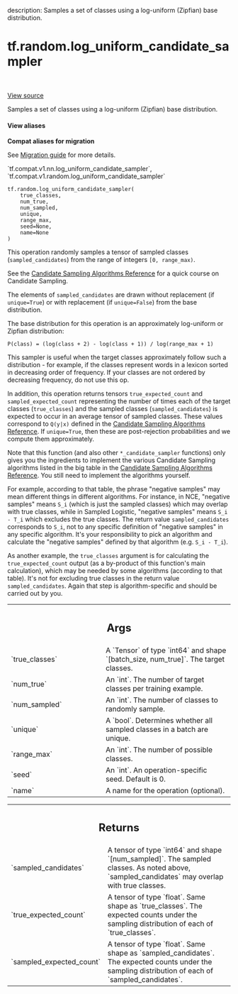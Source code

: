 description: Samples a set of classes using a log-uniform (Zipfian) base distribution.

<div itemscope itemtype="http://developers.google.com/ReferenceObject">
<meta itemprop="name" content="tf.random.log_uniform_candidate_sampler" />
<meta itemprop="path" content="Stable" />
</div>

# tf.random.log_uniform_candidate_sampler

<!-- Insert buttons and diff -->

<table class="tfo-notebook-buttons tfo-api nocontent" align="left">

</table>

<a target="_blank" class="external" href="/code/stable/tensorflow/python/ops/candidate_sampling_ops.py">View source</a>



Samples a set of classes using a log-uniform (Zipfian) base distribution.


<section class="expandable">
  <h4 class="showalways">View aliases</h4>
  <p>
<b>Compat aliases for migration</b>
<p>See
<a href="https://www.tensorflow.org/guide/migrate">Migration guide</a> for
more details.</p>
<p>`tf.compat.v1.nn.log_uniform_candidate_sampler`, `tf.compat.v1.random.log_uniform_candidate_sampler`</p>
</p>
</section>

<pre class="devsite-click-to-copy prettyprint lang-py tfo-signature-link">
<code>tf.random.log_uniform_candidate_sampler(
    true_classes,
    num_true,
    num_sampled,
    unique,
    range_max,
    seed=None,
    name=None
)
</code></pre>



<!-- Placeholder for "Used in" -->

This operation randomly samples a tensor of sampled classes
(`sampled_candidates`) from the range of integers `[0, range_max)`.

See the [Candidate Sampling Algorithms
Reference](http://www.tensorflow.org/extras/candidate_sampling.pdf)
for a quick course on Candidate Sampling.

The elements of `sampled_candidates` are drawn without replacement
(if `unique=True`) or with replacement (if `unique=False`) from
the base distribution.

The base distribution for this operation is an approximately log-uniform
or Zipfian distribution:

`P(class) = (log(class + 2) - log(class + 1)) / log(range_max + 1)`

This sampler is useful when the target classes approximately follow such
a distribution - for example, if the classes represent words in a lexicon
sorted in decreasing order of frequency. If your classes are not ordered by
decreasing frequency, do not use this op.

In addition, this operation returns tensors `true_expected_count`
and `sampled_expected_count` representing the number of times each
of the target classes (`true_classes`) and the sampled
classes (`sampled_candidates`) is expected to occur in an average
tensor of sampled classes.  These values correspond to `Q(y|x)`
defined in the [Candidate Sampling Algorithms
Reference](http://www.tensorflow.org/extras/candidate_sampling.pdf).
If `unique=True`, then these are post-rejection probabilities and we
compute them approximately.

Note that this function (and also other `*_candidate_sampler`
functions) only gives you the ingredients to implement the various
Candidate Sampling algorithms listed in the big table in the
[Candidate Sampling Algorithms
Reference](http://www.tensorflow.org/extras/candidate_sampling.pdf). You
still need to implement the algorithms yourself.

For example, according to that table, the phrase "negative samples"
may mean different things in different algorithms. For instance, in
NCE, "negative samples" means `S_i` (which is just the sampled
classes) which may overlap with true classes, while in Sampled
Logistic, "negative samples" means `S_i - T_i` which excludes the
true classes. The return value `sampled_candidates` corresponds to
`S_i`, not to any specific definition of "negative samples" in any
specific algorithm. It's your responsibility to pick an algorithm
and calculate the "negative samples" defined by that algorithm
(e.g. `S_i - T_i`).

As another example, the `true_classes` argument is for calculating
the `true_expected_count` output (as a by-product of this function's
main calculation), which may be needed by some algorithms (according
to that table). It's not for excluding true classes in the return
value `sampled_candidates`. Again that step is algorithm-specific
and should be carried out by you.

<!-- Tabular view -->
 <table class="responsive fixed orange">
<colgroup><col width="214px"><col></colgroup>
<tr><th colspan="2"><h2 class="add-link">Args</h2></th></tr>

<tr>
<td>
`true_classes`<a id="true_classes"></a>
</td>
<td>
A `Tensor` of type `int64` and shape `[batch_size,
num_true]`. The target classes.
</td>
</tr><tr>
<td>
`num_true`<a id="num_true"></a>
</td>
<td>
An `int`.  The number of target classes per training example.
</td>
</tr><tr>
<td>
`num_sampled`<a id="num_sampled"></a>
</td>
<td>
An `int`.  The number of classes to randomly sample.
</td>
</tr><tr>
<td>
`unique`<a id="unique"></a>
</td>
<td>
A `bool`. Determines whether all sampled classes in a batch are
unique.
</td>
</tr><tr>
<td>
`range_max`<a id="range_max"></a>
</td>
<td>
An `int`. The number of possible classes.
</td>
</tr><tr>
<td>
`seed`<a id="seed"></a>
</td>
<td>
An `int`. An operation-specific seed. Default is 0.
</td>
</tr><tr>
<td>
`name`<a id="name"></a>
</td>
<td>
A name for the operation (optional).
</td>
</tr>
</table>



<!-- Tabular view -->
 <table class="responsive fixed orange">
<colgroup><col width="214px"><col></colgroup>
<tr><th colspan="2"><h2 class="add-link">Returns</h2></th></tr>

<tr>
<td>
`sampled_candidates`<a id="sampled_candidates"></a>
</td>
<td>
A tensor of type `int64` and shape
`[num_sampled]`. The sampled classes. As noted above,
`sampled_candidates` may overlap with true classes.
</td>
</tr><tr>
<td>
`true_expected_count`<a id="true_expected_count"></a>
</td>
<td>
A tensor of type `float`.  Same shape as
`true_classes`. The expected counts under the sampling distribution
of each of `true_classes`.
</td>
</tr><tr>
<td>
`sampled_expected_count`<a id="sampled_expected_count"></a>
</td>
<td>
A tensor of type `float`. Same shape as
`sampled_candidates`. The expected counts under the sampling distribution
of each of `sampled_candidates`.
</td>
</tr>
</table>

